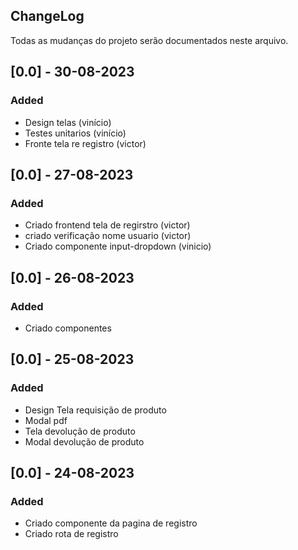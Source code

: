 ## ChangeLog

Todas as mudanças do projeto serão documentados neste arquivo.

## [0.0] - 30-08-2023 
### Added
- Design telas (vinício)
- Testes unitarios (vinício)
- Fronte tela re registro (victor)

## [0.0] - 27-08-2023 
### Added
- Criado frontend tela de regirstro (victor)
- criado verificação nome usuario (victor)
- Criado componente input-dropdown (vinicio)


## [0.0] - 26-08-2023 
### Added
- Criado componentes

## [0.0] - 25-08-2023 
### Added
- Design Tela requisição de produto
- Modal pdf
- Tela devolução de produto
- Modal devolução de produto

## [0.0] - 24-08-2023 
### Added
- Criado componente da pagina de registro
- Criado rota de registro
